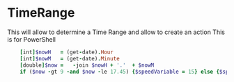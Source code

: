 # TimeRange
This will allow to determine a Time Range and allow to create an action
This is for PowerShell


````Ruby
    [int]$nowH   = (get-date).Hour
    [int]$nowM   = (get-date).Minute
    [double]$now =   -join $nowH + '.'  + $nowM
    if ($now -gt 9 -and $now -le 17.45) {$speedVariable = 15} else {$speedVariable = 125}
````
